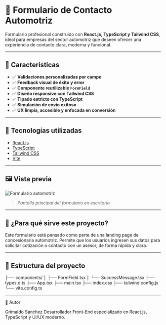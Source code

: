 # 🚗 Formulario de Contacto Automotriz

Formulario profesional construido con **React.js, TypeScript y Tailwind CSS**, ideal para empresas del sector automotriz que deseen ofrecer una experiencia de contacto clara, moderna y funcional.

---

## 📌 Características

- ✅ **Validaciones personalizadas por campo**
- ✅ **Feedback visual de éxito y error**
- ✅ **Componente reutilizable `FormField`**
- ✅ **Diseño responsive con Tailwind CSS**
- ✅ **Tipado estricto con TypeScript**
- ✅ **Simulación de envío exitoso**
- ✅ **UX limpia, accesible y enfocada en conversión**

---

## 🧱 Tecnologías utilizadas

- [React.js](https://reactjs.org/)
- [TypeScript](https://www.typescriptlang.org/)
- [Tailwind CSS](https://tailwindcss.com/)
- [Vite](https://vitejs.dev/)

---

## 🖼️ Vista previa

![Formulario automotriz](./screenshots/formulario-desktop.png)

> _Pantalla principal del formulario en escritorio_

---

## 🚀 ¿Para qué sirve este proyecto?

Este formulario está pensado como parte de una landing page de concesionaria automotriz. Permite que los usuarios ingresen sus datos para solicitar cotización o contacto con un asesor, de forma rápida y clara.

---

## 📂 Estructura del proyecto

├── components/
│ ├── FormField.tsx
│ └── SuccessMessage.tsx
├── types.d.ts
├── App.tsx
├── main.tsx
├── index.css
├── tailwind.config.js
└── vite.config.ts

---

💼 Autor

Grimaldo Sánchez
Desarrollador Front-End especializado en React.js, TypeScript y UI/UX moderno.
